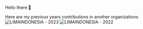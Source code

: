 Hello there 👋

Here are my previous years contributions in another organizations
![LIMAINDONESIA - 2023](https://github.com/zaidysf/zaidysf/assets/5093672/27c4cd56-5ad2-43f8-adf2-a4663b7591d8)
![LIMAINDONESIA - 2022](https://github.com/zaidysf/zaidysf/assets/5093672/27979d13-44a8-4851-914e-5a84fa7dc83b)
